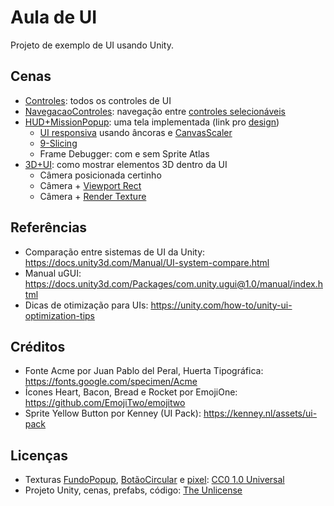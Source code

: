 # Aula de UI
Projeto de exemplo de UI usando Unity.


## Cenas
- [Controles](Assets/Scenes/Controles.unity): todos os controles de UI
- [NavegacaoControles](Assets/Scenes/NavegacaoControles.unity): navegação entre [controles selecionáveis](https://docs.unity3d.com/Packages/com.unity.ugui@1.0/manual/script-SelectableNavigation.html)
- [HUD+MissionPopup](Assets/Scenes/HUD+MissionPopup.unity): uma tela implementada (link pro [design](https://www.figma.com/file/LJ30W3fWc8eZkDteBKhgml/AulaUI))
  + [UI responsiva](https://docs.unity3d.com/Packages/com.unity.ugui@1.0/manual/HOWTO-UIMultiResolution.html)
    usando âncoras e [CanvasScaler](https://docs.unity3d.com/Documentation/Manual/script-CanvasScaler.html)
  + [9-Slicing](https://docs.unity3d.com/Manual/9SliceSprites.html)
  + Frame Debugger: com e sem Sprite Atlas
- [3D+UI](Assets/Scenes/3D+UI.unity): como mostrar elementos 3D dentro da UI
  + Câmera posicionada certinho
  + Câmera + [Viewport Rect](https://docs.unity3d.com/Manual/class-Camera.html)
  + Câmera + [Render Texture](https://docs.unity3d.com/Manual/class-RenderTexture.html)


## Referências
- Comparação entre sistemas de UI da Unity: https://docs.unity3d.com/Manual/UI-system-compare.html
- Manual uGUI: https://docs.unity3d.com/Packages/com.unity.ugui@1.0/manual/index.html
- Dicas de otimização para UIs: https://unity.com/how-to/unity-ui-optimization-tips


## Créditos
- Fonte Acme por Juan Pablo del Peral, Huerta Tipográfica: https://fonts.google.com/specimen/Acme
- Ícones Heart, Bacon, Bread e Rocket por EmojiOne: https://github.com/EmojiTwo/emojitwo
- Sprite Yellow Button por Kenney (UI Pack): https://kenney.nl/assets/ui-pack

## Licenças
- Texturas [FundoPopup](Assets/Sprites/gilzoide-FundoPopup.png), [BotãoCircular](Assets/Sprites/gilzoide-BotãoCircular.png) e [pixel](Assets/Sprites/gilzoide-pixel.png): [CC0 1.0 Universal](https://creativecommons.org/publicdomain/zero/1.0/)
- Projeto Unity, cenas, prefabs, código: [The Unlicense](https://unlicense.org/)